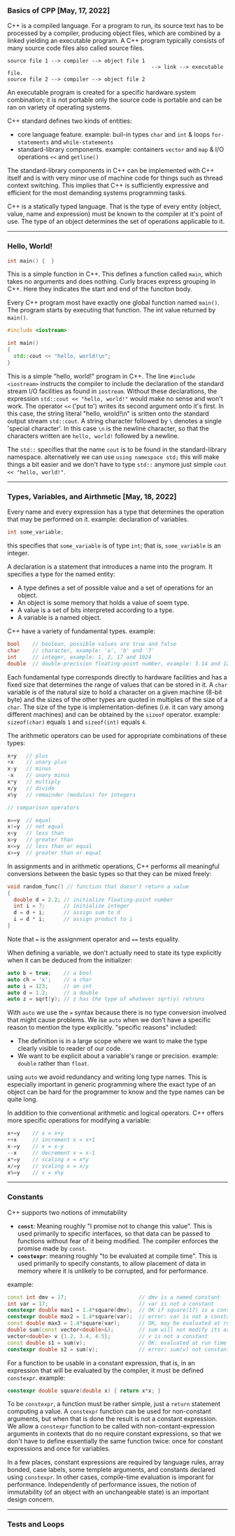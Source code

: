 ### Basics of CPP [May, 17, 2022]

C++ is a compiled language. For a program to run, its source text has to be processed by a compiler, producing object files, which are combined by a linked yielding an executable program. A C++ program typically consists of many source code files also called source files.

```
source file 1 --> compiler --> object file 1
                                              --> link --> executable file.
source file 2 --> compiler --> object file 2
```

An executable program is created for a specific hardware.system combination; it is not portable only the source code is portable and can be ran on variety of operating systems.

C++ standard defines two kinds of entities:
- core language feature. example: buil-in types `char` and `int` & loops `for-statements` and `while-statements`
- standard-library components. example: containers `vector` and `map` & I/O operations `<<` and `getline()`

The standard-library components in C++ can be implemented with C++ itself and is with very minor use of machine code for things such as thread context switching. This implies that C++ is sufficiently expressive and efficient for the most demanding systems programming tasks.

C++ is a statically typed language. That is the type of every entity (object, value, name and expression) must be known to the compiler at it's point of use. The type of an object determines the set of operations applicable to it.

--- 
### Hello, World!

```cpp
int main() {  }
```

This is a simple function in C++. This defines a function called `main`, which takes no arguments and does nothing. Curly braces express grouping in C++. Here they indicates the start and end of the funciton body.

Every C++ program most have exactly one global function named `main()`. The program starts by executing that function. The int value returned by `main()`.

```cpp
#include <iostream>

int main()
{
  std::cout << "hello, world!\n";
}
```

This is a simple "hello, world!" program in C++. The line `#include <iostream>` instructs the compiler to include the declaration of the standard stream I/O facilities as found in `iostream`. Without these declarations, the expression `std::cout << "hello, world!"` would make no sense and won't work. The operator `<<` ('put to') writes its second argument onto it's first. In this case, the string literal "hello, wrold!\n" is sritten onto the standard output stream `std::cout`. A string character followed by `\` denotes a single 'special character'. In this case `\n` is the newline character, so that the characters written are `hello, world!` followed by a newline.

The `std::` specifies that the name `cout` is to be found in the standard-library namespace. alternatively we can use `using namespace std;` this will make things a bit easier and we don't have to type `std::` anymore just simple `cout << "hello, world!"`.

---
### Types, Variables, and Airthmetic [May, 18, 2022]

Every name and every expression has a type that determines the operation that may be performed on it. example: declaration of variables.

```cpp
int some_variable;
```

this specifies that `some_variable` is of type `int`; that is, `some_variable` is an integer.

A declaration is a statement that introduces a name into the program. It specifies a type for the named entity:
- A type defines a set of possible value and a set of operations for an object.
- An object is some memory that holds a value of soem type.
- A value is a set of bits interpreted according to a type.
- A variable is a named object.

C++ have a variety of fundamental types. example:
```cpp
bool    // boolean, possible values are true and false
char    // character, example: 'a', 'b' and '7'
int     // integer, example: 1, 2, 17 and 1024
double  // double-precision floating-point number, example: 3.14 and 1234.0
```

Each fundamental type corresponds directly to hardware facilities and has a fixed size that determines the range of values that can be stored in it. A `char` variable is of the natural size to hold a character on a given machine (8-bit byte) and the sizes of the other types are quoted in multiples of the size of a `char`. The size of the type is implementation-defines (i.e. it can vary among different machines) and can be obtained by the `sizeof` operator. example: `sizeof(char)` equals `1` and `sizeof(int)` equals `4`.

The arithmetic operators can be used for appropriate combinations of these types:

```cpp
x+y   // plus
+x    // unary plus
x-y   // minus
-x    // unary minus
x*y   // multiply
x/y   // divide
x%y   // remainder (modulus) for integers

// comparison operators

x==y  // equal
x!=y  // not equal
x<y   // less than
x>y   // greater than
x<=y  // less than or equal
x>=y  // greater than or equal
```

In assignments and in arithmetic operations, C++ performs all meaningful conversions between the basic types so that they can be mixed freely:

```cpp
void random_func() // function that doesn't return a value
{
  double d = 2.2; // initialize floating-point number
  int i = 7;      // initialize integer
  d = d + i;      // assign sum to d
  i = d * i;      // assign product to i
}
```

Note that `=` is the assignment operator and `==` tests equality.

When defining a variable, we don't actually need to state its type explicitly when it can be deduced from the initializer:
```cpp
auto b = true;    // a bool
auto ch = 'x';    // a char
auto i = 123;     // an int
auto d = 1.2;     // a double
auto z = sqrt(y); // z has the type of whatever sqrt(y) retruns
```

With `auto` we use the `=` syntax because there is no type conversion involved that might cause problems. We ise `auto` when we don't have a specific reason to mention the type explicitly. "specific reasons" included:

- The definition is in a large scope where we want to make the type clearly visible to reader of our code.
- We want to be explicit about a variable's range or precision. example: `double` rather than `float`.

using `auto` we avoid redundancy and writing long type names. This is especially important in generic programming where the exact type of an object can be hard for the programmer to know and the type names can be quite long.

In addition to thie conventional arithmetic and logical operators. C++ offers more specific operations for modifying a variable:

```cpp
x+=y    // x = x+y
++x     // increment x = x+1
x-=y    // x = x-y
--x     // decrement x = x-1
x*=y    // scaling x = x*y
x/=y    // scaling x = x/y
x%=y    // x = x%y
```

---
### Constants

C++ supports two notions of immutability
- **`const`**: Meaning roughly "I promise not to change this value". This is used primarily to specific interfaces, so that data can be passed to functions without fear of it being modified. The compiler enforces the promise made by `const`.
- **`constexpr`**: meaning roughly "to be evaluated at compile time". This is used primarily to specify constants, to allow placement of data in memory where it is unlikely to be corrupted, and for performance.

example:
```cpp
const int dmv = 17;                       // dmv is a named constant
int var = 17;                             // var is not a constant
constexpr double max1 = 1.4*square(dmv);  // OK if square(17) is a constant expression
constexpr double max2 = 1.4*square(var);  // error: var is not a constant expression
const double max3 = 1.4*square(var);      // OK, may be evaluated at run time
double sum(const vector<double>&);        // sum will not modify its argument
vector<double> v {1.2, 3.4, 4.5};         // v is not a constant
const double s1 = sum(v);                 // OK: evaluated at run time
constexpr double s2 = sum(v);             // error: sum(v) not constant expression
```

For a function to be usable in a constant expression, that is, in an expression that will be evaluated by the compiler, it must be defined `constexpr`. example:

```cpp
constexpr double square(double x) { return x*x; }
```

To be `constexpr`, a function must be rather simple, just a `return` statement computing a value. A `constexpr` function can be used for non-constant arguments, but when that is done the result is not a constant expression. We allow a `constexpr` function to be called with non-contant-expression arguments in contexts that do no require constant expressions, so that we don't have to define essentially the same function twice: once for constant expressions and once for variables.

In a few places, constant expressions are required by language rules, array bonded, case labels, some templete arguments, and constants declared using `constexpr`. In other cases, compile-time evaluation is imporant for performance. Independently of performance issues, the notion of immutability (of an object with an unchangeable state) is an important design concern.

---
### Tests and Loops
